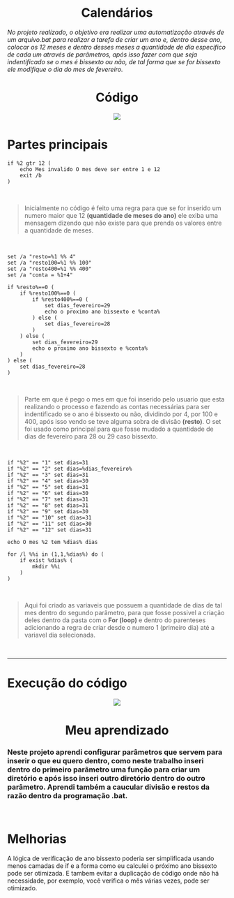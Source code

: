 <div align="center">
  <h1><strong>Calendários</strong></h1>
</div>

 *No projeto realizado, o objetivo era realizar uma automatização através de um arquivo.bat para realizar a tarefa de criar um ano e, dentro desse ano, colocar os 12 meses e dentro desses meses a quantidade de dia especifico de cada um através de parâmetros, após isso fazer com que seja indentificado se o mes é bissexto ou não, de tal forma que se for bissexto ele modifique o dia do mes de fevereiro.*

<div align="center">
  <h1><strong>Código</strong></h1>
</div>

<div align="center">
  <img src="https://github.com/user-attachments/assets/43facf68-8aa1-4b1a-ad34-ff7a841642da">
</div>

# Partes principais

```
if %2 gtr 12 (
    echo Mes invalido O mes deve ser entre 1 e 12
    exit /b
)
```
<br>

> Inicialmente no código é feito uma regra para que se for inserido um numero maior que 12 **(quantidade de meses do ano)** ele exiba uma mensagem dizendo que não existe para que prenda os valores entre a quantidade de meses.

<br>

```
set /a "resto=%1 %% 4"
set /a "resto100=%1 %% 100"
set /a "resto400=%1 %% 400"
set /a "conta = %1+4"

if %resto%==0 (
    if %resto100%==0 (
        if %resto400%==0 (
            set dias_fevereiro=29
            echo o proximo ano bissexto e %conta%
        ) else (
            set dias_fevereiro=28
        )
    ) else (
        set dias_fevereiro=29
        echo o proximo ano bissexto e %conta%
    )
) else (
    set dias_fevereiro=28
)
```
<br>

> Parte em que é pego o mes em que foi inserido pelo usuario que esta realizando o processo e fazendo as contas necessárias para ser indentificado se o ano é bissexto ou não, dividindo por 4, por 100 e 400, após isso vendo se teve alguma sobra de divisão **(resto)**. O set foi usado como principal para que fosse mudado a quantidade de dias de fevereiro para 28 ou 29 caso bissexto.

<br>

```
if "%2" == "1" set dias=31
if "%2" == "2" set dias=%dias_fevereiro%
if "%2" == "3" set dias=31
if "%2" == "4" set dias=30
if "%2" == "5" set dias=31
if "%2" == "6" set dias=30
if "%2" == "7" set dias=31
if "%2" == "8" set dias=31
if "%2" == "9" set dias=30
if "%2" == "10" set dias=31
if "%2" == "11" set dias=30
if "%2" == "12" set dias=31

echo O mes %2 tem %dias% dias

for /l %%i in (1,1,%dias%) do (
    if exist %dias% (
        mkdir %%i
    )
)
```
<br>

> Aqui foi criado as variaveis que possuem a quantidade de dias de tal mes dentro do segundo parâmetro, para que fosse possivel a criação deles dentro da pasta com o **For (loop)** e dentro do parenteses adicionando a regra de criar desde o numero 1 (primeiro dia) até a variavel dia selecionada.

<br>

---
# Execução do código

<div align="center">
  <img src="https://github.com/user-attachments/assets/168e40d7-df74-414b-951f-6c577c85c35e">
</div>

<div align="center">
  <h1><strong>Meu aprendizado</strong></h1>
</div>

### Neste projeto aprendi configurar parâmetros que servem para inserir o que eu quero dentro, como neste trabalho inseri dentro do primeiro parâmetro uma função para criar um diretório e após isso inseri outro diretório dentro do outro parâmetro. Aprendi também a caucular divisão e restos da razão dentro da programação .bat.

<br>

# Melhorias
A lógica de verificação de ano bissexto poderia ser simplificada usando menos camadas de if e a forma como eu calculei o próximo ano bissexto pode ser otimizada. E tambem evitar a duplicação de código onde não há necessidade, por exemplo, você verifica o mês várias vezes, pode ser otimizado.
